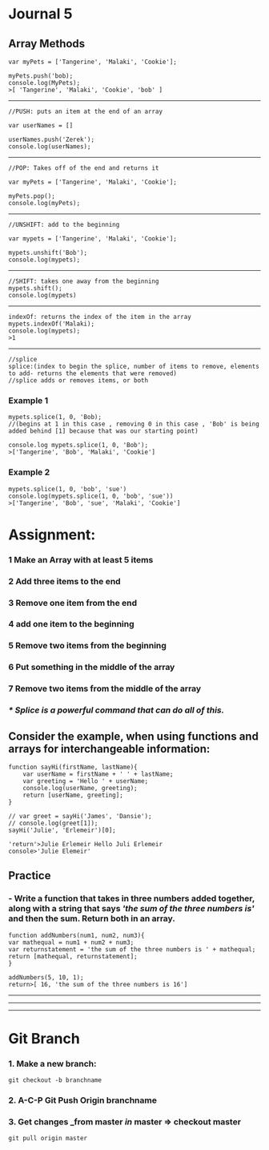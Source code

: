 # Journal 5
## Array Methods

    var myPets = ['Tangerine', 'Malaki', 'Cookie'];

    myPets.push('bob);
    console.log(MyPets);
    >[ 'Tangerine', 'Malaki', 'Cookie', 'bob' ]

   _____________________________________________

    //PUSH: puts an item at the end of an array

    var userNames = []

    userNames.push('Zerek');
    console.log(userNames);
___
    //POP: Takes off of the end and returns it

    var myPets = ['Tangerine', 'Malaki', 'Cookie'];

    myPets.pop();
    console.log(myPets);
___
    //UNSHIFT: add to the beginning

    var mypets = ['Tangerine', 'Malaki', 'Cookie'];

    mypets.unshift('Bob');
    console.log(mypets);
___
    //SHIFT: takes one away from the beginning
    mypets.shift();
    console.log(mypets)
___
    indexOf: returns the index of the item in the array
    mypets.indexOf('Malaki);
    console.log(mypets);
    >1
___
    //splice
    splice:(index to begin the splice, number of items to remove, elements to add- returns the elements that were removed)
    //splice adds or removes items, or both
### Example 1
    mypets.splice(1, 0, 'Bob);
    //(begins at 1 in this case , removing 0 in this case , 'Bob' is being added behind [1] because that was our starting point)

    console.log mypets.splice(1, 0, 'Bob');
    >['Tangerine', 'Bob', 'Malaki', 'Cookie']
### Example 2
    mypets.splice(1, 0, 'bob', 'sue')
    console.log(mypets.splice(1, 0, 'bob', 'sue'))
    >['Tangerine', 'Bob', 'sue', 'Malaki', 'Cookie']

# Assignment:
### 1 Make an Array with at least 5 items
### 2 Add three items to the end
### 3 Remove one item from the end
### 4 add one item to the beginning
### 5 Remove two items from the beginning
### 6 Put something in the middle of the array
### 7 Remove two items from the middle of the array

### _* Splice is a powerful command that can do all of this._

## Consider the example, when using functions and arrays for interchangeable information:
    function sayHi(firstName, lastName){
        var userName = firstName + ' ' + lastName;
        var greeting = 'Hello ' + userName;
        console.log(userName, greeting);
        return [userName, greeting];
    }

    // var greet = sayHi('James', 'Dansie');
    // console.log(greet[1]);
    sayHi('Julie', 'Erlemeir')[0];
    
    'return'>Julie Erlemeir Hello Juli Erlemeir
    console>'Julie Elemeir'
## Practice
### - Write a function that takes in three numbers added together, along with a string that says _'the sum of the three numbers is'_ and then the sum. Return both in an array.

    function addNumbers(num1, num2, num3){
    var mathequal = num1 + num2 + num3;
    var returnstatement = 'the sum of the three numbers is ' + mathequal;
    return [mathequal, returnstatement];
    }

    addNumbers(5, 10, 1);
    return>[ 16, 'the sum of the three numbers is 16']
    
___
___
___
# Git Branch
### 1. Make a new branch:
    git checkout -b branchname
### 2. A-C-P Git Push Origin branchname
### 3. Get changes _from master _in_ master => checkout master
    git pull origin master
